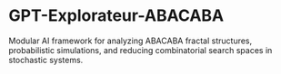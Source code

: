 # GPT-Explorateur-ABACABA
Modular AI framework for analyzing ABACABA fractal structures, probabilistic simulations, and reducing combinatorial search spaces in stochastic systems.
